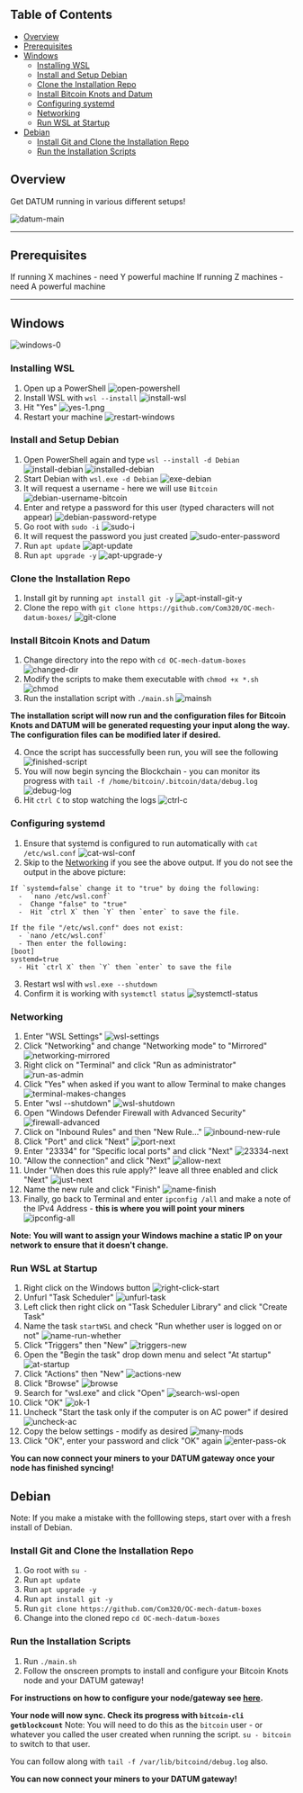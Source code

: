 
## Table of Contents

- [Overview](#overview)
- [Prerequisites](#prerequisites)
- [Windows](#windows)
  - [Installing WSL](#installing-WSL)
  - [Install and Setup Debian](#install-and-setup-debian)
  - [Clone the Installation Repo](#clone-the-installation-repo)
  - [Install Bitcoin Knots and Datum](#install-bitcoin-knots-and-datum)
  - [Configuring systemd](#configuring-systemd)
  - [Networking](#networking)
  - [Run WSL at Startup](#run-wsl-at-startup)
- [Debian](#debian)
  - [Install Git and Clone the Installation Repo](#install-git-and-clone-the-installation-repo)
  - [Run the Installation Scripts](#run-the-installation-scripts)

## Overview

Get DATUM running in various different setups!

![datum-main](/images/windows-images/datum-main.png)

---

## Prerequisites

If running X machines - need Y powerful machine
If running Z machines - need A powerful machine

---

## Windows

![windows-0](/images/windows-images/windows-0.png)

### Installing WSL

1. Open up a PowerShell ![open-powershell](/images/windows-images/open-powershell.png)
2. Install WSL with `wsl --install` ![install-wsl](/images/windows-images/install-wsl.png)
3. Hit "Yes" ![yes-1.png](/images/windows-images/yes-1.png)
4. Restart your machine ![restart-windows](/images/windows-images/restart-windows.png)

### Install and Setup Debian

1. Open PowerShell again and type `wsl --install -d Debian` ![install-debian](/images/windows-images/install-debian.png) ![installed-debian](/images/windows-images/installed-debian.png)
2. Start Debian with `wsl.exe -d Debian` ![exe-debian](/images/windows-images/exe-debian.png) 
3. It will request a username - here we will use `Bitcoin` ![debian-username-bitcoin](/images/windows-images/debian-username-bitcoin.png)
4. Enter and retype a password for this user (typed characters will not appear) ![debian-password-retype](/images/windows-images/debian-password-retype.png)
5. Go root with `sudo -i` ![sudo-i](/images/windows-images/sudo-i.png)
6. It will request the password you just created ![sudo-enter-password](/images/windows-images/sudo-enter-password.png)
7. Run `apt update` ![apt-update](/images/windows-images/apt-update.png)
8. Run `apt upgrade -y` ![apt-upgrade-y](/images/windows-images/apt-upgrade-y.png)


### Clone the Installation Repo

1. Install git by running `apt install git -y` ![apt-install-git-y](/images/windows-images/apt-install-git-y.png)
2. Clone the repo with `git clone https://github.com/Com320/OC-mech-datum-boxes/` ![git-clone](/images/windows-images/git-clone.png)


### Install Bitcoin Knots and Datum

1. Change directory into the repo with `cd OC-mech-datum-boxes` ![changed-dir](/images/windows-images/changed-dir.png)
2. Modify the scripts to make them executable with `chmod +x *.sh` ![chmod](/images/windows-images/chmod.png)
3. Run the installation script with `./main.sh` ![mainsh](/images/windows-images/mainsh.png)

**The installation script will now run and the configuration files for Bitcoin Knots and DATUM will be generated requesting your input along the way. The configuration files can be modified later if desired.**

4. Once the script has successfully been run, you will see the following ![finished-script](/images/windows-images/finished-script.png)
5. You will now begin syncing the Blockchain - you can monitor its progress with `tail -f /home/bitcoin/.bitcoin/data/debug.log` ![debug-log](/images/windows-images/debug-log.png)
6. Hit `ctrl C` to stop watching the logs ![ctrl-c](/images/windows-images/ctrl-c.png)

### Configuring systemd

1. Ensure that systemd is configured to run automatically with `cat /etc/wsl.conf` ![cat-wsl-conf](/images/windows-images/cat-wsl-conf.png)
2. Skip to the [Networking](#networking) if you see the above output. If you do not see the output in the above picture:

```
If `systemd=false` change it to "true" by doing the following:
  -  `nano /etc/wsl.conf`
  -  Change "false" to "true"
  -  Hit `ctrl X` then `Y` then `enter` to save the file. 
  
If the file "/etc/wsl.conf" does not exist:
  - `nano /etc/wsl.conf`
  - Then enter the following:
[boot]
systemd=true
  - Hit `ctrl X` then `Y` then `enter` to save the file
```

3. Restart wsl with `wsl.exe --shutdown`
4. Confirm it is working with `systemctl status` ![systemctl-status](/images/windows-images/systemctl-status.png)

### Networking

1. Enter "WSL Settings" ![wsl-settings](/images/windows-images/wsl-settings.png)
2. Click "Networking" and change "Networking mode" to "Mirrored" ![networking-mirrored](/images/windows-images/networking-mirrored.png)
3. Right click on "Terminal" and click "Run as administrator" ![run-as-admin](/images/windows-images/run-as-admin.png)
4. Click "Yes" when asked if you want to allow Terminal to make changes ![terminal-makes-changes](/images/windows-images/terminal-make-changes.png)
5. Enter "wsl --shutdown" ![wsl-shutdown](/images/windows-images/wsl-shutdown.png)
6. Open "Windows Defender Firewall with Advanced Security" ![firewall-advanced](/images/windows-images/firewall-advanced.png)
7. Click on "Inbound Rules" and then "New Rule..." ![inbound-new-rule](/images/windows-images/inbound-new-rule.png)
8. Click "Port" and click "Next" ![port-next](/images/windows-images/port-next.png)
9. Enter "23334" for "Specific local ports" and click "Next" ![23334-next](/images/windows-images/23334-next.png)
10. "Allow the connection" and click "Next" ![allow-next](/images/windows-images/allow-next.png)
11. Under "When does this rule apply?" leave all three enabled and click "Next" ![just-next](/images/windows-images/just-next.png)
12. Name the new rule and click "Finish" ![name-finish](/images/windows-images/name-finish.png)
13. Finally, go back to Terminal and enter `ipconfig /all` and make a note of the IPv4 Address - **this is where you will point your miners** ![ipconfig-all](/images/windows-images/ipconfig-all.png)

**Note: You will want to assign your Windows machine a static IP on your network to ensure that it doesn't change.**  

### Run WSL at Startup

1. Right click on the Windows button ![right-click-start](/images/windows-images/right-click-start.png)
2. Unfurl "Task Scheduler" ![unfurl-task](/images/windows-images/unfurl-task.png)
3. Left click then right click on "Task Scheduler Library" and click "Create Task"
4. Name the task `startWSL` and check "Run whether user is logged on or not" ![name-run-whether](/images/windows-images/name-run-whether.png)
5. Click "Triggers" then "New" ![triggers-new](/images/windows-images/triggers-new.png)
6. Open the "Begin the task" drop down menu and select "At startup" ![at-startup](/images/windows-images/at-startup.png)
7. Click "Actions" then "New" ![actions-new](/images/windows-images/actions-new.png)
8. Click "Browse" ![browse](/images/windows-images/browse.png)
9. Search for "wsl.exe" and click "Open" ![search-wsl-open](/images/windows-images/search-wsl-open.png)
10. Click "OK" ![ok-1](/images/windows-images/ok-1.png)
11. Uncheck "Start the task only if the computer is on AC power" if desired ![uncheck-ac](/images/windows-images/uncheck-ac.png)
12. Copy the below settings - modify as desired ![many-mods](/images/windows-images/many-mods.png)
13. Click "OK", enter your password and click "OK" again ![enter-pass-ok](/images/windows-images/enter-pass-ok.png)

**You can now connect your miners to your DATUM gateway once your node has finished syncing!**


## Debian

Note: If you make a mistake with the folllowing steps, start over with a fresh install of Debian.

### Install Git and Clone the Installation Repo

1. Go root with `su -`
2. Run `apt update`
3. Run `apt upgrade -y`
4. Run `apt install git -y`
5. Run `git clone https://github.com/Com320/OC-mech-datum-boxes`
6. Change into the cloned repo `cd OC-mech-datum-boxes`

### Run the Installation Scripts

1. Run `./main.sh`
2. Follow the onscreen prompts to install and configure your Bitcoin Knots node and your DATUM gateway!

**For instructions on how to configure your node/gateway see [here](https://github.com/BitcoinMechanic/datum-setup-instructions).**

**Your node will now sync. Check its progress with `bitcoin-cli getblockcount`** Note: You will need to do this as the `bitcoin` user - or whatever you called the user created when running the script. `su - bitcoin` to switch to that user.

You can follow along with `tail -f /var/lib/bitcoind/debug.log` also.

**You can now connect your miners to your DATUM gateway!**
